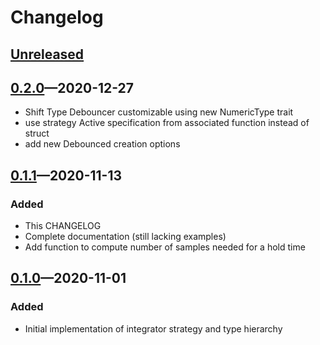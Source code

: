 # Changelog

## [Unreleased]

## [0.2.0]—2020-12-27
- Shift Type Debouncer customizable using new NumericType trait
- use strategy Active specification from associated function instead of struct
- add new Debounced creation options

## [0.1.1]—2020-11-13
### Added
- This CHANGELOG
- Complete documentation (still lacking examples)
- Add function to compute number of samples needed for a hold time

## [0.1.0]—2020-11-01
### Added
- Initial implementation of integrator strategy and type hierarchy

[Unreleased]: https://github.com/brendanarciszewski/debounced-signals/compare/v0.2.0...HEAD
[0.2.0]: https://github.com/brendanarciszewski/debounced-signals/compare/v0.1.1...v0.2.0
[0.1.1]: https://github.com/brendanarciszewski/debounced-signals/compare/v0.1.0...v0.1.1
[0.1.0]: https://github.com/brendanarciszewski/debounced-signals/releases/tag/v0.1.0
